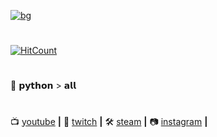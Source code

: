 [![bg][banner]][website]
#
[![HitCount](http://hits.dwyl.com/ulgit/ulgit.svg)](http://hits.dwyl.com/ulgit/ulgit)
#
🧠 𝗽𝘆𝘁𝗵𝗼𝗻 > 𝗮𝗹𝗹
#
📺 [youtube][youtube] **|** 
🎥 [twitch][twitch] **|** 
🛠️ [steam][steam] **|** 
📷 [instagram][instagram] **|** 
#
[banner]: https://raw.githubusercontent.com/ulgit/ulgit.readme/master/potezny.png
[twitch]: https://twitch.tv/twitchstsff
[instagram]: https://instagram.com/zamachnaharambe
[steam]: https://steamcommunity.com/id/ulgitut/
[youtube]: https://www.youtube.com/channel/UCwPvuRq3iKiXDJT-KGKAVyg?view_as=subscriber
[website]: https://www.facebook.com/jaksalukasz/
#
